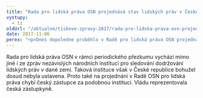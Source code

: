 ```yaml
---
title: "Rada pro lidská práva OSN projednává stav lidských práv v České republice"
vystupy:
  - tz
oldUrl: "/aktualne/tiskove-zpravy-2017/rada-pro-lidska-prava-osn-projednava-stav-lidskych-prav-v-ceske-republice"
date: 2017-11-06
perex: "<p>Dnes dopoledne proběhlo v Radě pro lidská práva OSN projednání stavu lidských práv v České republice. Jedná se o univerzální periodický přezkum naplňování mezinárodních lidskoprávních závazků a doporučení. Výstupem bude zhodnocení stavu lidských práv v České republice a případná doporučení, které oblasti je třeba zlepšit. </p>"
---
```


<!-- imported from the old website -->

<p>Rada pro lidská práva OSN v rámci periodického přezkumu vychází mimo jiné i ze zpráv nezávislých národních institucí pro sledování dodržování lidských práv v dané zemi. Taková instituce však v České republice bohužel dosud nebyla ustavena. Proto také na projednání v Radě OSN pro lidská práva chybí český zástupce za podobnou instituci. Vládu reprezentovala česká zástupkyně.  </p>
